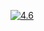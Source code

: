[![4.6](https://github.com/gitgav/AsciiArtify/blob/main/doc/4.6.gif)](https://github.com/gitgav/AsciiArtify/blob/main/doc/4.6.gif)
